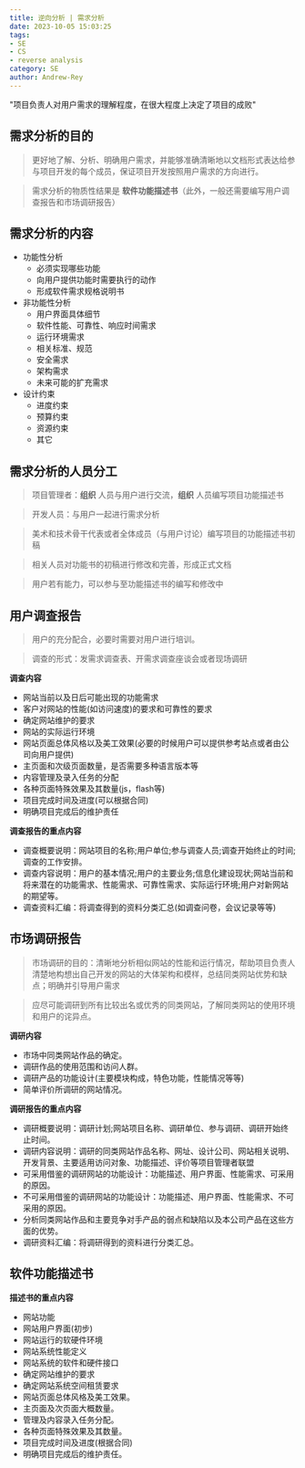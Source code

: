 ```yaml
---
title: 逆向分析 | 需求分析
date: 2023-10-05 15:03:25
tags:
- SE
- CS
- reverse analysis
category: SE
author: Andrew-Rey
---
```


"项目负责人对用户需求的理解程度，在很大程度上决定了项目的成败"

<!--more-->

## 需求分析的目的

> 更好地了解、分析、明确用户需求，并能够准确清晰地以文档形式表达给参与项目开发的每个成员，保证项目开发按照用户需求的方向进行。

> 需求分析的物质性结果是 **软件功能描述书**（此外，一般还需要编写用户调查报告和市场调研报告）

## 需求分析的内容

- 功能性分析
  - 必须实现哪些功能
  - 向用户提供功能时需要执行的动作
  - 形成软件需求规格说明书
- 非功能性分析
  - 用户界面具体细节
  - 软件性能、可靠性、响应时间需求
  - 运行环境需求
  - 相关标准、规范
  - 安全需求
  - 架构需求
  - 未来可能的扩充需求
- 设计约束
  - 进度约束
  - 预算约束
  - 资源约束
  - 其它

## 需求分析的人员分工

> 项目管理者：**组织** 人员与用户进行交流，**组织** 人员编写项目功能描述书

> 开发人员：与用户一起进行需求分析

> 美术和技术骨干代表或者全体成员（与用户讨论）编写项目的功能描述书初稿

> 相关人员对功能书的初稿进行修改和完善，形成正式文档

> 用户若有能力，可以参与至功能描述书的编写和修改中

## 用户调查报告

> 用户的充分配合，必要时需要对用户进行培训。

> 调查的形式：发需求调查表、开需求调查座谈会或者现场调研

**调查内容**

- 网站当前以及日后可能出现的功能需求
- 客户对网站的性能(如访问速度)的要求和可靠性的要求
- 确定网站维护的要求
- 网站的实际运行环境
- 网站页面总体风格以及美工效果(必要的时候用户可以提供参考站点或者由公司向用户提供)
- 主页面和次级页面数量，是否需要多种语言版本等
- 内容管理及录入任务的分配
- 各种页面特殊效果及其数量(js，flash等)
- 项目完成时间及进度(可以根据合同)
- 明确项目完成后的维护责任

**调查报告的重点内容**

- 调查概要说明：网站项目的名称;用户单位;参与调查人员;调查开始终止的时间;调查的工作安排。
- 调查内容说明：用户的基本情况;用户的主要业务;信息化建设现状;网站当前和将来潜在的功能需求、性能需求、可靠性需求、实际运行环境;用户对新网站的期望等。
- 调查资料汇编：将调查得到的资料分类汇总(如调查问卷，会议记录等等)

## 市场调研报告

> 市场调研的目的：清晰地分析相似网站的性能和运行情况，帮助项目负责人清楚地构想出自己开发的网站的大体架构和模样，总结同类网站优势和缺点；明确并引导用户需求

> 应尽可能调研到所有比较出名或优秀的同类网站，了解同类网站的使用环境和用户的诧异点。

**调研内容**

- 市场中同类网站作品的确定。
- 调研作品的使用范围和访问人群。
- 调研产品的功能设计(主要模块构成，特色功能，性能情况等等)
- 简单评价所调研的网站情况。

**调研报告的重点内容**

- 调研概要说明：调研计划;网站项目名称、调研单位、参与调研、调研开始终止时间。
- 调研内容说明：调研的同类网站作品名称、网址、设计公司、网站相关说明、开发背景、主要适用访问对象、功能描述、评价等项目管理者联盟
- 可采用借鉴的调研网站的功能设计：功能描述、用户界面、性能需求、可采用的原因。
- 不可采用借鉴的调研网站的功能设计：功能描述、用户界面、性能需求、不可采用的原因。
- 分析同类网站作品和主要竞争对手产品的弱点和缺陷以及本公司产品在这些方面的优势。
- 调研资料汇编：将调研得到的资料进行分类汇总。

## 软件功能描述书

**描述书的重点内容**

- 网站功能
- 网站用户界面(初步)
- 网站运行的软硬件环境
- 网站系统性能定义
- 网站系统的软件和硬件接口
- 确定网站维护的要求
- 确定网站系统空间租赁要求
- 网站页面总体风格及美工效果。
- 主页面及次页面大概数量。
- 管理及内容录入任务分配。
- 各种页面特殊效果及其数量。
- 项目完成时间及进度(根据合同)
- 明确项目完成后的维护责任。
